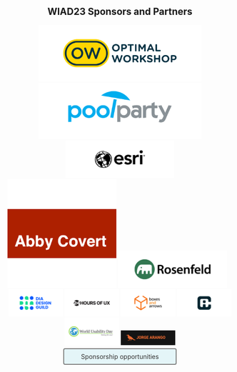<div style="margin: 0 auto; text-align: center;width:80%;">
  <h2>WIAD23 Sponsors and Partners</h2>
<div id="platinum_supporters" style="margin: 0 auto; text-align: center;">
  <div><a href="https://www.optimalworkshop.com/?utm_source=worldiaday.org&utm_medium=referral&utm_campaign=worldiaday"><img src="https://github.com/worldiaday/wiad22/blob/main/assets/OptimalWorkshop.png?raw=true" style="width:366px;display:inline-block;" alt="Optimal Workshop" /></a></div>
  <div><a href="https://www.poolparty.biz/?utm_source=worldiaday.org&utm_medium=referral&utm_campaign=worldiaday"><img src="https://github.com/worldiaday/wiad22/blob/main/assets/PoolParty_cover.png?raw=true" style="width:366px;display:inline-block;" alt="PoolParty" /></a></div>
</div>
</div>

<div id="gold_supporters" style="margin: 0 auto; text-align: center;">
  <a href="https://www.esri.com/en-us/home?utm_source=worldiaday.org&utm_medium=referral&utm_campaign=worldiaday2022"><img src="https://github.com/worldiaday/wiad22/blob/main/assets/Esri_cover.png?raw=true?raw=true" style="width:244px;display:inline-block;" alt="Esri" /></a>
</div>
<div id="silver_supporters" style="margin: 0 auto; text-align: center;">
  <div style="float:left;"><a href="https://abbycover.com/?utm_source=worldiaday.org&utm_medium=referral&utm_campaign=worldiaday2022"><img src="https://github.com/worldiaday/website/blob/main/ACovert_logo-tab.png?raw=true" style="width:244px;display:inline-block;" alt="Abby Covert" /></a>
  <a href="https://rosenfeldmedia.com/?utm_source=worldiaday.org&utm_medium=referral&utm_campaign=worldiaday2022"><img src="https://github.com/worldiaday/wiad22/blob/main/assets/RosenfeldMedia.png?raw=true" style="width:244px;display:inline-block;" alt="Rosenfeld Media" /></a>
  </div>
  </div>
<div id="community_partners" style="margin: 0 auto; text-align: center;">
  <div style="float:left;"><a href="https://www.diadesign.io/?utm_source=worldiaday.org&utm_medium=referral&utm_campaign=worldiaday"><img src="https://github.com/worldiaday/wiad22/blob/main/assets/DIADesignGuild.png?raw=true" style="width:122px;display:inline-block;" alt="DIA Design Guild logo" /></a>
    <a href="https://24hoursofux.com/?utm_source=worldiaday.org&utm_medium=referral&utm_campaign=worldiaday"><img src="https://github.com/worldiaday/wiad22/blob/main/assets/24HoursofUX.png?raw=true" style="width:122px;display:inline-block;" alt="24 Hours of UX logo" /></a>
    <a href="https://boxesandarrows.com/?utm_source=worldiaday.org&utm_medium=referral&utm_campaign=worldiaday"><img src="https://github.com/worldiaday/wiad22/blob/main/assets/BoxesAndArrows.png?raw=true" style="width:122px;display:inline-block;" alt="Boxes and Arrows logo" /></a>
    <a href="https://www.theiaconference.com/?utm_source=worldiaday.org&utm_medium=referral&utm_campaign=worldiaday"><img src="https://github.com/worldiaday/wiad22/blob/main/assets/IAC.png?raw=true" style="width:122px;display:inline-block;" alt="IAC logo" /></a>
  <a href="https://worldusabilityday.org/?utm_source=worldiaday.org&utm_medium=referral&utm_campaign=worldiaday"><img src="https://github.com/worldiaday/wiad22/blob/main/assets/WorldUsabilityDay-2022.png?raw=true" style="width:122px;display:inline-block;" alt="World Usability Day logo" /></a>
    <a href="https://jarango.com/?utm_source=worldiaday.org&utm_medium=referral&utm_campaign=worldiaday"><img src="https://github.com/worldiaday/website/blob/main/jorge-arango_logo.png?raw=true" style="width:122px;display:inline-block;" alt="Jorge Arango, information architect logo" /></a>
  </div>


<div style="clear: left;"></div>
<div style="margin: 1em auto; text-align: center;">
  <a href="/sponsor" class="home-block--button" style="background: #E4F5F8;color: #333333;padding: 8px 38px;margin: 0 auto;margin-right: 0px;width: 100%;max-width: 300px;text-align: center;text-decoration: none;margin-top: 10px;border: 2px solid #7a7a7a;border-radius: 4px;transition: 0.4s;">Sponsorship opportunities</a>
</div>
</div>
